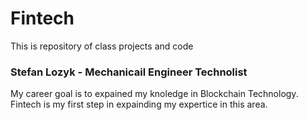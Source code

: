 # Fintech
This is repository of  class projects and code
### Stefan Lozyk - Mechanicail Engineer Technolist
My career goal is to expained my knoledge in Blockchain Technology.
Fintech is my first step in expainding my expertice in this area.
